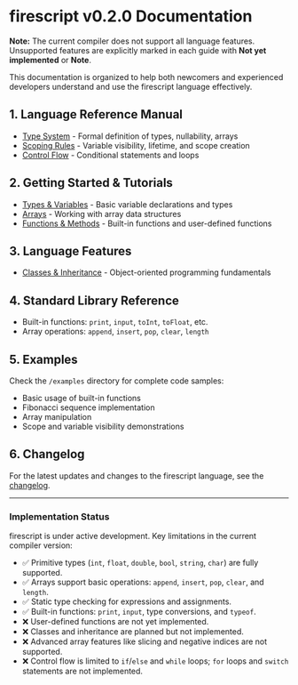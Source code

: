 # firescript v0.2.0 Documentation

**Note:** The current compiler does not support all language features. Unsupported features are explicitly marked in each guide with **Not yet implemented** or **Note**.

This documentation is organized to help both newcomers and experienced developers understand and use the firescript language effectively.

## 1. Language Reference Manual

* [Type System](type_system.md) - Formal definition of types, nullability, arrays
* [Scoping Rules](scoping.md) - Variable visibility, lifetime, and scope creation
* [Control Flow](control_flow.md) - Conditional statements and loops

## 2. Getting Started & Tutorials

* [Types & Variables](variables.md) - Basic variable declarations and types
* [Arrays](arrays.md) - Working with array data structures
* [Functions & Methods](functions.md) - Built-in functions and user-defined functions

## 3. Language Features

* [Classes & Inheritance](classes.md) - Object-oriented programming fundamentals

## 4. Standard Library Reference

* Built-in functions: `print`, `input`, `toInt`, `toFloat`, etc.
* Array operations: `append`, `insert`, `pop`, `clear`, `length`

## 5. Examples

Check the `/examples` directory for complete code samples:

* Basic usage of built-in functions
* Fibonacci sequence implementation
* Array manipulation
* Scope and variable visibility demonstrations

## 6. Changelog

For the latest updates and changes to the firescript language, see the [changelog](changelog.md).

---

### Implementation Status

firescript is under active development. Key limitations in the current compiler version:

* ✅ Primitive types (`int`, `float`, `double`, `bool`, `string`, `char`) are fully supported.
* ✅ Arrays support basic operations: `append`, `insert`, `pop`, `clear`, and `length`.
* ✅ Static type checking for expressions and assignments.
* ✅ Built-in functions: `print`, `input`, type conversions, and `typeof`.
* ❌ User-defined functions are not yet implemented.
* ❌ Classes and inheritance are planned but not implemented.
* ❌ Advanced array features like slicing and negative indices are not supported.
* ❌ Control flow is limited to `if`/`else` and `while` loops; `for` loops and `switch` statements are not implemented.
